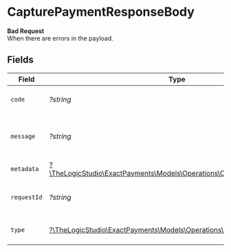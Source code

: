 # CapturePaymentResponseBody

**Bad Request**\
When there are errors in the payload.



## Fields

| Field                                                                                                                        | Type                                                                                                                         | Required                                                                                                                     | Description                                                                                                                  | Example                                                                                                                      |
| ---------------------------------------------------------------------------------------------------------------------------- | ---------------------------------------------------------------------------------------------------------------------------- | ---------------------------------------------------------------------------------------------------------------------------- | ---------------------------------------------------------------------------------------------------------------------------- | ---------------------------------------------------------------------------------------------------------------------------- |
| `code`                                                                                                                       | *?string*                                                                                                                    | :heavy_minus_sign:                                                                                                           | Code of the validation error.                                                                                                | payments-validation-error                                                                                                    |
| `message`                                                                                                                    | *?string*                                                                                                                    | :heavy_minus_sign:                                                                                                           | Message explaining the validation error.                                                                                     | Failed to creating secondary transaction                                                                                     |
| `metadata`                                                                                                                   | [?\TheLogicStudio\ExactPayments\Models\Operations\CapturePaymentMetadata](../../Models/Operations/CapturePaymentMetadata.md) | :heavy_minus_sign:                                                                                                           | N/A                                                                                                                          |                                                                                                                              |
| `requestId`                                                                                                                  | *?string*                                                                                                                    | :heavy_minus_sign:                                                                                                           | Request identifier in UUID format.                                                                                           | bcc78633-cd09-4e7d-8f3b-d593fdc1439c                                                                                         |
| `type`                                                                                                                       | [?\TheLogicStudio\ExactPayments\Models\Operations\CapturePaymentType](../../Models/Operations/CapturePaymentType.md)         | :heavy_minus_sign:                                                                                                           | Type of the validation error.                                                                                                | api-error                                                                                                                    |